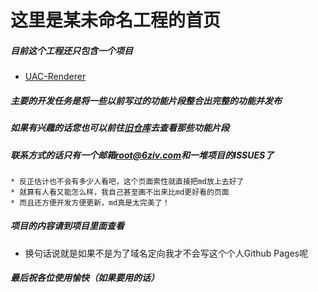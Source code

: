 # 这里是某未命名工程的首页
##### 目前这个工程还只包含一个项目
* [UAC-Renderer](https://sixziv.github.io/UAC-Renderer)
##### 主要的开发任务是将一些以前写过的功能片段整合出完整的功能并发布
##### 如果有兴趣的话您也可以前往[旧仓库](https://github.com/6ziv/Custom-Samples)去查看那些功能片段
##### 联系方式的话只有一个邮箱[root@6ziv.com](root@6ziv.com)和一堆项目的ISSUES了

    * 反正估计也不会有多少人看吧，这个页面索性就直接把md放上去好了
    * 就算有人看又能怎么样，我自己甚至画不出来比md更好看的页面
    * 而且还方便开发方便更新，md真是太完美了！

##### 项目的内容请到项目里面查看
* 换句话说就是如果不是为了域名定向我才不会写这个个人Github Pages呢

##### 最后祝各位使用愉快（如果要用的话）
